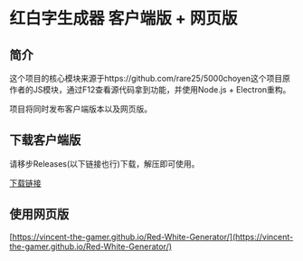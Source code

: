# 红白字生成器 客户端版 + 网页版

## 简介

这个项目的核心模块来源于https://github.com/rare25/5000choyen这个项目原作者的JS模块，通过F12查看源代码拿到功能，并使用Node.js + Electron重构。

项目将同时发布客户端版本以及网页版。

## 下载客户端版

请移步Releases(以下链接也行)下载，解压即可使用。

[下载链接](https://github.com/Vincent-the-gamer/Red-White-Generator/releases)



## 使用网页版

[https://vincent-the-gamer.github.io/Red-White-Generator/](https://vincent-the-gamer.github.io/Red-White-Generator/)
